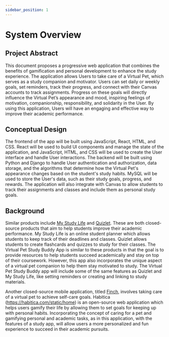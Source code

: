 ```yaml
---
sidebar_position: 1
---
```


# System Overview

## Project Abstract

This document proposes a progressive web application that combines the benefits of gamification and personal development to enhance the study experience. The application allows Users to take care of a Virtual Pet, which serves as a study companion and motivator. Users can set daily or weekly goals, set reminders, track their progress, and connect with their Canvas accounts to track assignments. Progress on these goals will directly influence the Virtual Pet’s appearance and mood, inspiring feelings of motivation, companionship, responsibility, and solidarity in the User. By using this application, Users will have an engaging and effective way to improve their academic performance.

## Conceptual Design

The frontend of the app will be built using JavaScript, React, HTML, and CSS. React will be used to build UI components and manage the state of the application, and JavaScript, HTML, and CSS will be used to create the User interface and handle User interactions. The backend will be built using Python and Django to handle User authentication and authorization, data storage, and the algorithms that determine how the Virtual Pet's appearance changes based on the student's study habits. MySQL will be used to store the User's data, such as their study goals, progress, and rewards. The application will also integrate with Canvas to allow students to track their assignments and classes and include them as personal study goals.

## Background

Similar products include [My Study Life](https://www.mystudylife.com/) and [Quizlet](https://quizlet.com/). These are both closed-source products that aim to help students improve their academic performance. My Study Life is an online student planner which allows students to keep track of their deadlines and classes. Quizlet allows students to create flashcards and quizzes to study for their classes. The Virtual Pet Study Buddy App is similar to these products in that the goal is to provide resources to help students succeed academically and stay on top of their coursework. However, this app also incorporates the unique aspect of a virtual pet companion to help them stay motivated to study. The Virtual Pet Study Buddy app will include some of the same features as Quizlet and My Study Life, like setting reminders or creating and linking to study materials. 
<br>

Another closed-source mobile application, titled [Finch](https://finchcare.com/), involves taking care of a virtual pet to achieve self-care goals. Habitica (https://habitica.com/static/home) is an open-source web application which helps users gamify their life by allowing them to set goals for keeping up with personal habits. Incorporating the concept of caring for a pet and gamifying personal and academic tasks, as in this application, with the features of a study app, will allow users a more personalized and fun experience to succeed in their academic pursuits.
